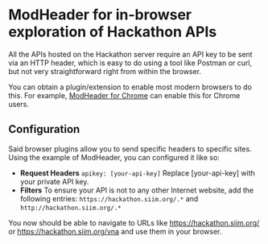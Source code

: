 # ModHeader for in-browser exploration of Hackathon APIs

All the APIs hosted on the Hackathon server require an API key to be sent via an HTTP header, which is easy to do using a tool like Postman or curl, but not very straightforward right from within the browser.

You can obtain a plugin/extension to enable most modern browsers to do this. For example, [ModHeader for Chrome](https://chrome.google.com/webstore/detail/modheader/idgpnmonknjnojddfkpgkljpfnnfcklj?hl=en) can enable this for Chrome users.

## Configuration
Said browser plugins allow you to send specific headers to specific sites. Using the example of ModHeader, you can configured it like so:
* **Request Headers** `apikey: [your-api-key]`
    Replace [your-api-key] with your private API key.
* **Filters** To ensure your API is not to any other Internet website, add the following entries:
`https://hackathon.siim.org/.*` and `http://hackathon.siim.org/.*`

You now should be able to navigate to URLs like https://hackathon.siim.org/ or https://hackathon.siim.org/vna and use them in your browser.
